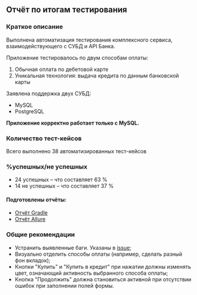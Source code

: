 ## Отчёт по итогам тестирования

### Краткое описание

Выполнена автоматизация тестирования комплексного сервиса, взаимодействующего с СУБД и API Банка.

Приложение тестировалось по двум способам оплаты:
1. Обычная оплата по дебетовой карте
1. Уникальная технология: выдача кредита по данным банковской карты

Заявлена поддержка двух СУБД:
* MySQL
* PostgreSQL

**Приложение корректно работает только с MySQL.**

### Количество тест-кейсов
Всего выполнено 38 автоматизированных тест-кейсов

### %успешных/не успешных
* 24 успешных – что составляет 63 %
* 14 не успешных – что составляет 37 %

#### Подготовлены отчёты:
* [Отчёт Gradle](https://github.com/DeleteDone/QA-Diplom/issues/1)
* [Отчёт Allure](https://github.com/DeleteDone/QA-Diplom/issues/2)

### Общие рекомендации
* Устранить выявленные баги. Указаны в [issue](https://github.com/DeleteDone/QA-Diplom/issues);
* Визуально отделить способы оплаты (например, сделать разный фон вкладок);
* Кнопки "Купить" и "Купить в кредит" при нажатии должны изменять цвет, означающий активность выбранного способа оплаты;
* Кнопка "Продолжить" должна становиться активной при отсутствии ошибок при заполнении полей формы.
